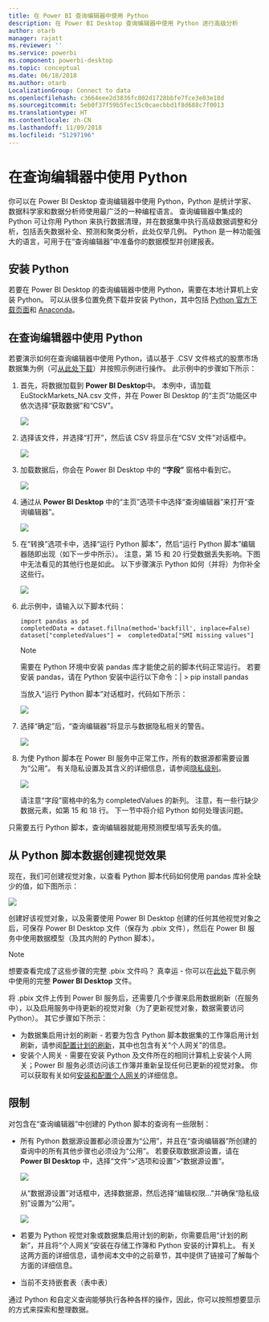 ```yaml
---
title: 在 Power BI 查询编辑器中使用 Python
description: 在 Power BI Desktop 查询编辑器中使用 Python 进行高级分析
author: otarb
manager: rajatt
ms.reviewer: ''
ms.service: powerbi
ms.component: powerbi-desktop
ms.topic: conceptual
ms.date: 06/18/2018
ms.author: otarb
LocalizationGroup: Connect to data
ms.openlocfilehash: c3664eee2d3836fc802d1728bbfe7fce3e03e18d
ms.sourcegitcommit: 5eb0f37f59b5fec15c0caecbbd1f8d688c7f0013
ms.translationtype: HT
ms.contentlocale: zh-CN
ms.lasthandoff: 11/09/2018
ms.locfileid: "51297196"
---
```

# <a name="using-python-in-query-editor"></a>在查询编辑器中使用 Python
你可以在 Power BI Desktop 查询编辑器中使用 Python，Python 是统计学家、数据科学家和数据分析师使用最广泛的一种编程语言。 查询编辑器中集成的 Python 可让你用 Python 来执行数据清理，并在数据集中执行高级数据调整和分析，包括丢失数据补全、预测和聚类分析，此处仅举几例。 Python 是一种功能强大的语言，可用于在“查询编辑器”中准备你的数据模型并创建报表。

## <a name="installing-python"></a>安装 Python
若要在 Power BI Desktop 的查询编辑器中使用 Python，需要在本地计算机上安装 Python。 可以从很多位置免费下载并安装 Python，其中包括 [Python 官方下载页面](https://www.python.org/)和 [Anaconda](https://anaconda.org/anaconda/python/)。

## <a name="using-python-in-query-editor"></a>在查询编辑器中使用 Python
若要演示如何在查询编辑器中使用 Python，请以基于 .CSV 文件格式的股票市场数据集为例（可[从此处下载](http://download.microsoft.com/download/F/8/A/F8AA9DC9-8545-4AAE-9305-27AD1D01DC03/EuStockMarkets_NA.csv)）并按照示例进行操作。 此示例中的步骤如下所示：

1. 首先，将数据加载到 **Power BI Desktop**中。 本例中，请加载 EuStockMarkets_NA.csv 文件，并在 Power BI Desktop 的“主页”功能区中依次选择“获取数据”和“CSV”。
   
   ![](media/desktop-python-in-query-editor/python-in-query-editor-1.png)
2. 选择该文件，并选择“打开”，然后该 CSV 将显示在“CSV 文件”对话框中。
   
   ![](media/desktop-python-in-query-editor/python-in-query-editor-2.png)
3. 加载数据后，你会在 Power BI Desktop 中的 **“字段”** 窗格中看到它。
   
   ![](media/desktop-python-in-query-editor/python-in-query-editor-3.png)
4. 通过从 **Power BI Desktop** 中的“主页”选项卡中选择“查询编辑器”来打开“查询编辑器”。
   
   ![](media/desktop-python-in-query-editor/python-in-query-editor-4.png)
5. 在“转换”选项卡中，选择“运行 Python 脚本”，然后“运行 Python 脚本”编辑器随即出现（如下一步中所示）。 注意，第 15 和 20 行受数据丢失影响。下图中无法看见的其他行也是如此。 以下步骤演示 Python 如何（并将）为你补全这些行。
   
   ![](media/desktop-python-in-query-editor/python-in-query-editor-5.png)
6. 此示例中，请输入以下脚本代码：
   
       import pandas as pd
       completedData = dataset.fillna(method='backfill', inplace=False)
       dataset["completedValues"] =  completedData["SMI missing values"]
   
   > [!NOTE]
   > 需要在 Python 环境中安装 pandas 库才能使之前的脚本代码正常运行。 若要安装 pandas，请在 Python 安装中运行以下命令：|      > pip install pandas
   > 
   > 
   
   当放入“运行 Python 脚本”对话框时，代码如下所示：
   
   ![](media/desktop-python-in-query-editor/python-in-query-editor-5b.png)
7. 选择“确定”后，“查询编辑器”将显示与数据隐私相关的警告。
   
   ![](media/desktop-python-in-query-editor/python-in-query-editor-6.png)
8. 为使 Python 脚本在 Power BI 服务中正常工作，所有的数据源都需要设置为“公用”。 有关隐私设置及其含义的详细信息，请参阅[隐私级别](desktop-privacy-levels.md)。
   
   ![](media/desktop-python-in-query-editor/python-in-query-editor-7.png)
   
   请注意“字段”窗格中的名为 completedValues 的新列。 注意，有一些行缺少数据元素，如第 15 和 18 行。 下一节中将介绍 Python 如何处理该问题。
   

只需要五行 Python 脚本，查询编辑器就能用预测模型填写丢失的值。

## <a name="creating-visuals-from-python-script-data"></a>从 Python 脚本数据创建视觉效果
现在，我们可创建视觉对象，以查看 Python 脚本代码如何使用 pandas 库补全缺少的值，如下图所示：

![](media/desktop-python-in-query-editor/python-in-query-editor-8.png)

创建好该视觉对象，以及需要使用 Power BI Desktop 创建的任何其他视觉对象之后，可保存 Power BI Desktop 文件（保存为 .pbix 文件），然后在 Power BI 服务中使用数据模型（及其内附的 Python 脚本）。

> [!NOTE]
> 想要查看完成了这些步骤的完整 .pbix 文件吗？ 真幸运 - 你可以在[此处](http://download.microsoft.com/download/A/B/C/ABCF5589-B88F-49D4-ADEB-4A623589FC09/Complete%20Values%20with%20Python%20in%20PQ.pbix)下载示例中使用的完整 **Power BI Desktop** 文件。

将 .pbix 文件上传到 Power BI 服务后，还需要几个步骤来启用数据刷新（在服务中），以及启用服务中待更新的视觉对象（为了更新视觉对象，数据需要访问 Python）。 其它步骤如下所示：

* 为数据集启用计划的刷新 - 若要为包含 Python 脚本数据集的工作簿启用计划刷新，请参阅[配置计划的刷新](refresh-scheduled-refresh.md)，其中也包含有关“个人网关”的信息。
* 安装个人网关 - 需要在安装 Python 及文件所在的相同计算机上安装个人网关；Power BI 服务必须访问该工作簿并重新呈现任何已更新的视觉对象。 你可以获取有关如何[安装和配置个人网关](personal-gateway.md)的详细信息。

## <a name="limitations"></a>限制
对包含在“查询编辑器”中创建的 Python 脚本的查询有一些限制：

* 所有 Python 数据源设置都必须设置为“公用”，并且在“查询编辑器”所创建的查询中的所有其他步骤也必须设为“公用”。 若要获取数据源设置，请在 **Power BI Desktop** 中，选择“文件”>“选项和设置”>“数据源设置”。
  
  ![](media/desktop-python-in-query-editor/python-in-query-editor-9.png)
  
  从“数据源设置”对话框中，选择数据源，然后选择“编辑权限...”并确保“隐私级别”设置为“公用”。
  
  ![](media/desktop-python-in-query-editor/python-in-query-editor-10.png)    
* 若要为 Python 视觉对象或数据集启用计划的刷新，你需要启用“计划的刷新”，并且将“个人网关”安装在存储工作簿和 Python 安装的计算机上。 有关这两方面的详细信息，请参阅本文中的之前章节，其中提供了链接可了解每个方面的详细信息。
* 当前不支持嵌套表（表中表） 

通过 Python 和自定义查询能够执行各种各样的操作，因此，你可以按照想要显示的方式来探索和整理数据。

